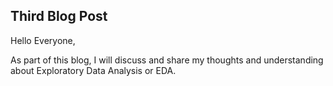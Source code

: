 ## Third Blog Post  

Hello Everyone,  

As part of this blog, I will discuss and share my thoughts and understanding about Exploratory Data Analysis or EDA.  
